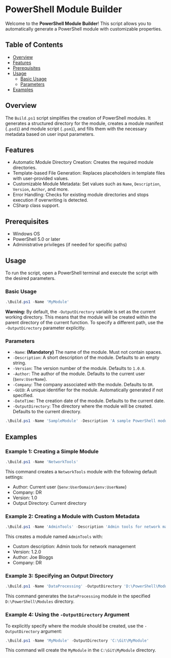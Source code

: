 # PowerShell Module Builder

Welcome to the **PowerShell Module Builder**!
This script allows you to automatically generate a PowerShell module with customizable properties. 

## Table of Contents

- [Overview](#overview)
- [Features](#features)
- [Prerequisites](#prerequisites)
- [Usage](#usage)
    - [Basic Usage](#basic-usage)
    - [Parameters](#parameters)
- [Examples](#examples)

## Overview

The `Build.ps1` script simplifies the creation of PowerShell modules. It generates a structured directory for the module, creates a module manifest (`.psd1`) and module script (`.psm1`), and fills them with the necessary metadata based on user input parameters.

## Features

- Automatic Module Directory Creation: Creates the required module directories.
- Template-based File Generation: Replaces placeholders in template files with user-provided values.
- Customizable Module Metadata: Set values such as `Name`, `Description`, `Version`, `Author`, and more.
- Error Handling: Checks for existing module directories and stops execution if overwriting is detected.
- CSharp class support.

## Prerequisites

- Windows OS
- PowerShell 5.0 or later
- Administrative privileges (if needed for specific paths)

## Usage

To run the script, open a PowerShell terminal and execute the script with the desired parameters.

### Basic Usage

```powershell
.\Build.ps1 -Name 'MyModule'
```

**Warning:** By default, the `-OutputDirectory` variable is set as the current working directory. This means that the module will be created within the parent directory of the current function. To specify a different path, use the `-OutputDirectory` parameter explicitly.

### Parameters

- `-Name`: **(Mandatory)** The name of the module. Must not contain spaces.
- `-Description`: A short description of the module. Defaults to an empty string.
- `-Version`: The version number of the module. Defaults to `1.0.0`.
- `-Author`: The author of the module. Defaults to the current user (`$env:UserName`).
- `-Company`: The company associated with the module. Defaults to `DR`.
- `-GUID`: A unique identifier for the module. Automatically generated if not specified.
- `-DateTime`: The creation date of the module. Defaults to the current date.
- `-OutputDirectory`: The directory where the module will be created. Defaults to the current directory.

```powershell
.\Build.ps1 -Name 'SampleModule' -Description 'A sample PowerShell module' -Version '1.0.1' -Author 'John Doe' -Company 'ExampleCorp' -OutputDirectory 'C:\Modules'
```

## Examples

### Example 1: Creating a Simple Module

```powershell
.\Build.ps1 -Name 'NetworkTools'
```

This command creates a `NetworkTools` module with the following default settings:

- Author: Current user (`$env:UserDomain\$env:UserName`)
- Company: DR
- Version: 1.0
- Output Directory: Current directory

### Example 2: Creating a Module with Custom Metadata

```powershell
.\Build.ps1 -Name 'AdminTools' -Description 'Admin tools for network management' -Version '1.2.0' -Author 'Joe Bloggs' -Company 'DR'
```

This creates a module named `AdminTools` with:

- Custom description: Admin tools for network management
- Version: 1.2.0
- Author: Joe Bloggs
- Company: DR

### Example 3: Specifying an Output Directory

```powershell
.\Build.ps1 -Name 'DataProcessing' -OutputDirectory 'D:\PowerShell\Modules'
```

This command generates the `DataProcessing` module in the specified `D:\PowerShell\Modules` directory.

### Example 4: Using the `-OutputDirectory` Argument

To explicitly specify where the module should be created, use the `-OutputDirectory` argument:

```powershell
.\Build.ps1 -Name 'MyModule' -OutputDirectory 'C:\Git\MyModule'
```

This command will create the `MyModule` in the `C:\Git\MyModule` directory.